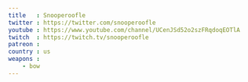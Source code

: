 ```yaml
---
title   : Snooperoofle
twitter : https://twitter.com/snooperoofle
youtube : https://www.youtube.com/channel/UCenJSd52o2szFRqdoqEOTlA
twitch  : https://twitch.tv/snooperoofle
patreon : 
country : us
weapons :
    - bow
---
```


